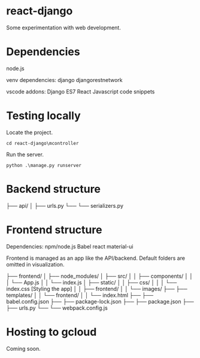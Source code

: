 # react-django
 
Some experimentation with web development.

# Dependencies

node.js

venv dependencies:
django
djangorestnetwork

vscode addons:
Django
ES7 React
Javascript code snippets

# Testing locally

Locate the project.

```
cd react-django\mcontroller
```

Run the server.

```
python .\manage.py runserver
```

# Backend structure

├── api/
│   ├── urls.py
└── └── serializers.py

# Frontend structure

Dependencies:
npm/node.js
Babel
react
material-ui

Frontend is managed as an app like the API/backend. Default folders are omitted in visualization.

├── frontend/
│   ├── node_modules/
│   ├── src/
│   │   ├── components/
│   │   │   └── App.js
│   │   └── index.js
│   ├── static/
│   │   ├── css/
│   │   │   └── index.css [Styling the app]
│   │   ├── frontend/
│   │   └── images/
├── ├── templates/
│   │   └── frontend/
│   │       └── index.html
├── ├── babel.config.json
├── ├── package-lock.json
├── ├── package.json
├── ├── urls.py
└── └── webpack.config.js






# Hosting to gcloud
Coming soon.